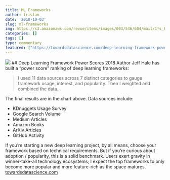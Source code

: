 ```yaml
---
title: ML Frameworks
author: tristan
date: '2018-10-03'
slug: ml-frameworks
img: https://s3.amazonaws.com/revue/items/images/003/546/604/mail/1*s_BwkYxpGv34vjOHi8tDzg.png?1537618696
categories: []
tags: []
type: commentary
featured: ["https://towardsdatascience.com/deep-learning-framework-power-scores-2018-23607ddf297a"]
---
```


<img src="https://s3.amazonaws.com/revue/items/images/003/546/604/mail/1*s_BwkYxpGv34vjOHi8tDzg.png?1537618696"/>
## Deep Learning Framework Power Scores 2018
Author Jeff Hale has built a “power score” ranking of deep learning frameworks:

> I used 11 data sources across 7 distinct categories to gauge framework usage, interest, and popularity. Then I weighted and combined the data…

The final results are in the chart above. Data sources include:
* KDnuggets Usage Survey
* Google Search Volume
* Medium Articles
* Amazon Books
* ArXiv Articles
* GitHub Activity

If you’re starting a new deep learning project, by all means, choose your framework based on technical requirements. But if you’re curious about adoption / popularity, this is a solid benchmark. Users exert gravity in winner-take-all technology ecosystems; I expect the top frameworks to only become more popular and more feature-rich as the space matures.
[towardsdatascience.com](https://towardsdatascience.com/deep-learning-framework-power-scores-2018-23607ddf297a)